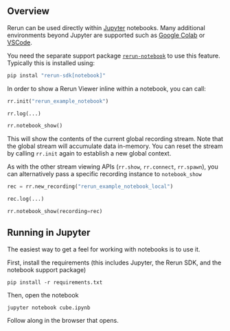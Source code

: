<!--[metadata]
title = "Notebook: minimal example"
tags = ["Notebook", "API example", "3D"]
thumbnail = "https://static.rerun.io/notebook_cube/e40da7048fb5c0c12ef9931225791c27469d057d/480w.png"
thumbnail_dimensions = [480, 480]
-->

<picture>
  <img src="https://static.rerun.io/notebook_cube_header/fabe5fca9bdbce54badfbdcb41c50a984edcf829/full.png" alt="">
  <source media="(max-width: 480px)" srcset="https://static.rerun.io/notebook_cube_header/fabe5fca9bdbce54badfbdcb41c50a984edcf829/480w.png">
  <source media="(max-width: 768px)" srcset="https://static.rerun.io/notebook_cube_header/fabe5fca9bdbce54badfbdcb41c50a984edcf829/768w.png">
  <source media="(max-width: 1024px)" srcset="https://static.rerun.io/notebook_cube_header/fabe5fca9bdbce54badfbdcb41c50a984edcf829/1024w.png">
  <source media="(max-width: 1200px)" srcset="https://static.rerun.io/notebook_cube_header/fabe5fca9bdbce54badfbdcb41c50a984edcf829/1200w.png">
</picture>

## Overview

Rerun can be used directly within [Jupyter](https://jupyter.org/) notebooks.
Many additional environments beyond Jupyter are supported such as [Google Colab](https://colab.research.google.com/)
or [VSCode](https://code.visualstudio.com/blogs/2021/08/05/notebooks).

You need the separate support package [`rerun-notebook`](https://pypi.org/project/rerun-notebook/) to use this feature. Typically this is installed using:
```bash
pip instal "rerun-sdk[notebook]"
```

In order to show a Rerun Viewer inline within a notebook, you can call:

```python
rr.init("rerun_example_notebook")

rr.log(...)

rr.notebook_show()
```

This will show the contents of the current global recording stream. Note that the global stream will accumulate
data in-memory. You can reset the stream by calling `rr.init` again to establish a new global context.

As with the other stream viewing APIs (`rr.show`, `rr.connect`, `rr.spawn`), you can alternatively pass
a specific recording instance to `notebook_show`

```python
rec = rr.new_recording("rerun_example_notebook_local")

rec.log(...)

rr.notebook_show(recording=rec)
```

## Running in Jupyter
The easiest way to get a feel for working with notebooks is to use it.

First, install the requirements (this includes Jupyter, the Rerun SDK, and the notebook support package)
```
pip install -r requirements.txt
```

Then, open the notebook
```
jupyter notebook cube.ipynb
```

Follow along in the browser that opens.
